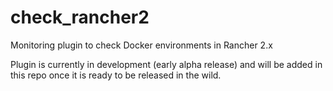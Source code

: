 # check_rancher2
Monitoring plugin to check Docker environments in Rancher 2.x

Plugin is currently in development (early alpha release) and will be added in this repo once it is ready to be released in the wild.

